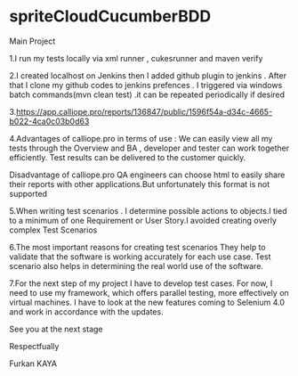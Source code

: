 # spriteCloudCucumberBDD
Main Project

1.I run my tests locally via xml runner , cukesrunner and maven verify

2.I created localhost on Jenkins then I added github plugin to jenkins . After that I clone my github codes to jenkins prefences . I triggered via windows batch commands(mvn clean test) .it can be repeated periodically if desired

3.https://app.calliope.pro/reports/136847/public/1596f54a-d34c-4665-b022-4ca0c03b0d63

4.Advantages of calliope.pro in terms of use :
We can easily view all my tests through the Overview and 
BA , developer and tester can work together efficiently. Test results can be delivered to the customer quickly.

Disadvantage of calliope.pro
QA engineers can choose html to easily share their reports with other applications.But unfortunately this format is not supported

5.When writing test scenarios . I determine possible actions to objects.I tied to a minimum of one Requirement or User Story.I avoided creating overly complex Test Scenarios

6.The most important reasons for creating test scenarios 
They help to validate that the software is working accurately for each use case. Test scenario also helps in determining the real world use of the software.

7.For the next step of my project
I have to develop test cases. For now, I need to use my framework, which offers parallel testing, more effectively on virtual machines. I have to look at the new features coming to Selenium 4.0 and work in accordance with the updates.

See you at the next stage

Respectfually

Furkan KAYA
